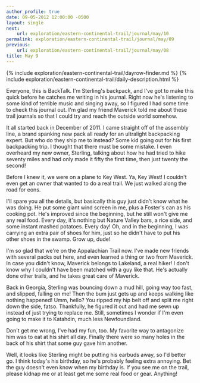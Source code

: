 ```yaml
---
author_profile: true
date: 09-05-2012 12:00:00 -0500
layout: single
next:
    url: exploration/eastern-continental-trail/journal/may/10
permalink: exploration/eastern-continental-trail/journal/may/09
previous:
    url: exploration/eastern-continental-trail/journal/may/08
title: May 9
---
```

{% include exploration/eastern-continental-trail/dayrow-finder.md %}
{% include exploration/eastern-continental-trail/daily-description.html %}

Everyone, this is BackTalk. I'm Sterling's backpack, and I've got to make this quick before he catches me writing in his journal. Right now he's listening to some kind of terrible music and singing away, so I figured I had some time to check this journal out. I'm glad my friend Maverick told me about these trail journals so that I could try and reach the outside world somehow.

It all started back in December of 2011. I came straight off of the assembly line, a brand spanking new pack all ready for an ultralight backpacking expert. But who do they ship me to instead? Some kid going out for his first backpacking trip. I thought that there must be some mistake. I even overheard my new owner, Sterling, talking about how he had tried to hike seventy miles and had only made it fifty the first time, then just twenty the second!

Before I knew it, we were on a plane to Key West. Ya, Key West! I couldn't even get an owner that wanted to do a real trail. We just walked along the road for eons.

I'll spare you all the details, but basically this guy just didn't know what he was doing. He put some giant wind screen in me, plus a Foster's can as his cooking pot. He's improved since the beginning, but he still won't give me any real food. Every day, it's nothing but Nature Valley bars, a rice side, and some instant mashed potatoes. Every day! Oh, and in the beginning, I was carrying an extra pair of shoes for him, just so he didn't have to put his other shoes in the swamp. Grow up, dude!

I'm so glad that we're on the Appalachian Trail now. I've made new friends with several packs out here, and even learned a thing or two from Maverick. In case you didn't know, Maverick belongs to Lakeland, a real hiker! I don't know why I couldn't have been matched with a guy like that. He's actually done other trails, and he takes great care of Maverick.

Back in Georgia, Sterling was bouncing down a mud hill, going way too fast, and slipped, falling on me! Then the bum just gets up and keeps walking like nothing happened! Umm, hello? You ripped my hip belt off and split me right down the side, fatso. Thankfully, he figured it out and had me sewn up instead of just trying to replace me. Still, sometimes I wonder if I'm even going to make it to Katahdin, much less Newfoundland.

Don't get me wrong, I've had my fun, too. My favorite way to antagonize him was to eat at his shirt all day. Finally there were so many holes in the back of his shirt that some guy gave him another.

Well, it looks like Sterling might be putting his earbuds away, so I'd better go. I think today's his birthday, so he's probably feeling extra annoying. Bet the guy doesn't even know when my birthday is. If you see me on the trail, please kidnap me or at least get me some real food or gear. Anything!